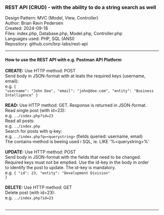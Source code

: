 <h3>REST API (CRUD) - with the ability to do a string search as well</h3>
Design Pattern: MVC (Model, View, Controller)<br/>
Author: Brian Ravn Pedersen<br/>
Created: 2024-09-18<br/>
Files: index.php, Database.php, Model.php, Controller.php<br/>
Languages used: PHP, SQL (ANSI)<br/>
Repository: github.com/brp-labs/rest-api<br/>

<hr/>

<h4>How to use the REST API with e.g. Postman API Platform</h4>

<b>CREATE:</b> Use HTTP method: POST<br/>
    Send body in JSON-format with at leats the required keys (username, email):<br/>
      e.g. <code>{ "username": "John Doe", "email": "john&#64;doe&#46;com", "entity": "Business Intelligence" }</code><br/>
<br/>
<b>READ:</b> Use HTTP method: GET. Response is returned in JSON-format.<br/>
    Read single post (with id=23):<br/>
    e.g. <code>../index.php?id=23</code><br/>
    Read all posts:<br/>
      e.g. <code>../index.php</code><br/>
    Search for posts with q-key:<br/>
      e.g. <code>../index.php?q=<querystring\></code> (fields queried: username, email)<br/>
      The contains-method is beeing used i SQL, ie. LIKE '%<querystring\>%'<br/>
<br/>
<b>UPDATE:</b> Use HTTP method: POST<br/>
    Send body in JSON-format with the fields that need to be changed.<br/>
    Required keys must not be emptied. Use the id-key in the body in order<br/>
    to identify the post to update. The id-key is mandatory.<br/>
      e.g. <code>{ "id": 23, "entity": "Development Division" }</code><br/>
<br/>
<b>DELETE:</b> Use HTTP method: GET<br/>
    Delete post (with id=23):<br/>
      e.g. <code>../index.php?id=23</code><br/>
<br/>
<hr/>

